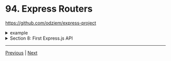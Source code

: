 # 94. Express Routers

https://github.com/odziem/express-project

<details>
  <summary> example </summary>

  - `server.js`
```
const express = require('express');

const friendsController = require('./controllers/friends.controller');
const messagesController = require('./controllers/messages.controller');

const app = express();

const PORT = 3000;

app.use((req, res, next) => {
    const start = Date.now();
    next();
    const delta = Date.now() - start;
    console.log(`${req.method} ${req.url} ${delta}ms`);
});

app.use(express.json());

app.post('/friends', friendsController.postFriend); 
app.get('/friends', friendsController.getFriends); 
app.get('/friends/:friendId', friendsController.getFriend); 

app.get('/messages', messagesController.getMessages);
app.post('/messages', messagesController.postMessages);

app.listen(PORT, () => {
    console.log(`Listening on ${PORT}...`);
});
``` 

-   `model/friends.model.js`
```
const friends = [
    {
        id: 0,
        name: 'Albert Einstein'
    },
    {
        id: 1,
        name: 'Sir Isaac Newton'
    }
];

module.exports = friends
```

-   `controller/friends.controller.js`
```
const model = require('../models/friends.model')

function postFriend(req, res) {
    if (!req.body.name) {
        return res.status(400).json({
        //res.status(400).json({
            error: "Missing friend name"
        });
    };
    const newFriends = {
        name: req.body.name,
        id: model.length
    };
    model.push(newFriends);

    res.json(newFriends)
}

function getFriends (req, res) {
    res.json(model);
}

function getFriend (req, res) {
    const friendId = Number(req.params.friendId);
    const friend = model[friendId];
    if (friend) {
        res.status(200).json(friend);
    } else {
        res.status(404).json({
            error: "Friend does not exist"
        });
    }
}

module.exports = {
    getFriends,
    getFriend,
    postFriend
}
```

-   `controller/messages.controller.js`
```
function getMessages (req, res)  {
    res.send('<ul><li>Helloo Albert!</li></ul>');
}

function postMessages(req, res) {
    console.log('Updating messages...');
}

module.exports = {
    getMessages,
    postMessages
}
```

---

-   run `npm run watch` 

-  `postman` 

---

<p align="center" >
    <img src="../imags/91_POST-Requests-in-Express.png" width="80%" >
</p> 

---

<p align="center" >
    <img src="../imags/91_POST-Requests-in-Express_2.png" width="80%" >
</p> 

---

<p align="center" >
    <img src="../imags/91_POST-Requests-in-Express_3.png" width="80%" >
</p> 


</details>  

<details>
  <summary> Section 8: First Express.js API </summary>

  - [Codebase: express-project](../src/8_express-project/)

</details>

---

[Previous](./93_Model-View-Controller-in-Express.md) | [Next]()

